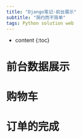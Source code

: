 ```yaml
---
title: "Django笔记-前台展示"
subtitle: "简约而不简单"
tags: Python solution web
---
```




* content
{:toc}





# 前台数据展示
# 购物车
# 订单的完成